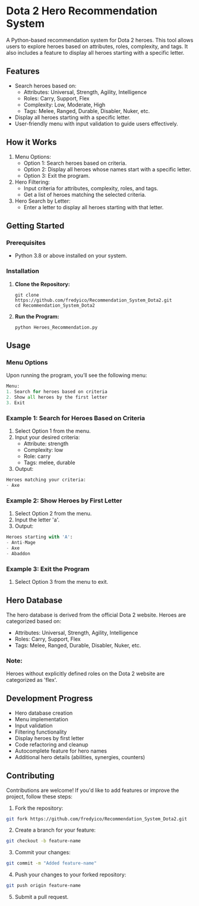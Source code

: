 # Dota 2 Hero Recommendation System

A Python-based recommendation system for Dota 2 heroes. This tool allows users to explore heroes based on attributes, roles, complexity, and tags. It also includes a feature to display all heroes starting with a specific letter.

## Features

- Search heroes based on:
  - Attributes: Universal, Strength, Agility, Intelligence
  - Roles: Carry, Support, Flex
  - Complexity: Low, Moderate, High
  - Tags: Melee, Ranged, Durable, Disabler, Nuker, etc.
- Display all heroes starting with a specific letter.
- User-friendly menu with input validation to guide users effectively.

## How it Works

1. Menu Options:
   - Option 1: Search heroes based on criteria.
   - Option 2: Display all heroes whose names start with a specific letter.
   - Option 3: Exit the program.
2. Hero Filtering:
   - Input criteria for attributes, complexity, roles, and tags.
   - Get a list of heroes matching the selected criteria.
3. Hero Search by Letter:
   - Enter a letter to display all heroes starting with that letter.

## Getting Started

### Prerequisites

- Python 3.8 or above installed on your system.

### Installation

1. **Clone the Repository:**

    ```
   git clone https://github.com/fredyico/Recommendation_System_Dota2.git
   cd Recommendation_System_Dota2 
    ```

2. **Run the Program:**

    ```
    python Heroes_Recommendation.py
    ```
## Usage

### Menu Options

Upon running the program, you’ll see the following menu:

```python
Menu:
1. Search for heroes based on criteria
2. Show all heroes by the first letter
3. Exit

```

### Example 1: Search for Heroes Based on Criteria
1. Select Option 1 from the menu.
2. Input your desired criteria:
   - Attribute: strength
   - Complexity: low
   - Role: carry
   - Tags: melee, durable
3. Output:

```python
Heroes matching your criteria:
- Axe

```

### Example 2: Show Heroes by First Letter
1. Select Option 2 from the menu.
2. Input the letter 'a'.
3. Output:

```python
Heroes starting with 'A':
- Anti-Mage
- Axe
- Abaddon

```

### Example 3: Exit the Program
1. Select Option 3 from the menu to exit.

## Hero Database
The hero database is derived from the official Dota 2 website. Heroes are categorized based on:

   - Attributes: Universal, Strength, Agility, Intelligence
   - Roles: Carry, Support, Flex
   - Tags: Melee, Ranged, Durable, Disabler, Nuker, etc.
### Note:
Heroes without explicitly defined roles on the Dota 2 website are categorized as 'flex'.

## Development Progress
* Hero database creation
* Menu implementation
* Input validation
* Filtering functionality
* Display heroes by first letter
* Code refactoring and cleanup
* Autocomplete feature for hero names
* Additional hero details (abilities, synergies, counters)

## Contributing
Contributions are welcome! If you'd like to add features or improve the project, follow these steps:

1. Fork the repository:

```bash
git fork https://github.com/fredyico/Recommendation_System_Dota2.git
```
2. Create a branch for your feature:

```bash
git checkout -b feature-name
```
3. Commit your changes:

```bash
git commit -m "Added feature-name"
```
4. Push your changes to your forked repository:

```bash
git push origin feature-name
```
5. Submit a pull request.